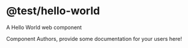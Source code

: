 @test/hello-world
===============================================
A Hello World web component

Component Authors, provide some documentation for your users here!